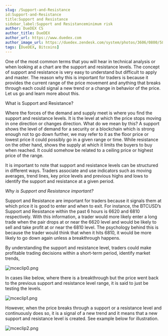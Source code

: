 ```yaml
---
slug: /Support-and-Resistance
id:Support-and-Resistance
title:Support and Resistance
sidebar_label:Support and Resistanceminimum risk
author: DueDEX CS
author_title: DueDEX
author_url: https://www.duedex.com
author_image_url: https://duedex.zendesk.com/system/photos/3606/0800/5893/twitter4.png
tags: [DueDEX, Bitcoins]
---
```



One of the most common terms that you will hear in technical analysis or when looking at a chart are the support and resistance levels. The concept of support and resistance is very easy to understand but difficult to apply and master. The reason why this is important for traders is because it provides the current range of the price movement and anything that breaks through each could signal a new trend or a change in behavior of the price. Let us go and learn more about this.
<!--truncate-->


What is Support and Resistance?

Where the forces of the demand and supply meet is where you find the support and resistance levels. It is the level at which the price stops moving in one direction or changes direction. What do we mean by this? A support shows the level of demand for a security or a blockchain which is strong enough not to go down further, we may refer to it as the floor price or lowest price it could possibly go in a given range or time. While resistance on the other hand, shows the supply at which it limits the buyers to buy when reached. It could somehow be related to a ceiling price or highest price of the range.

It is important to note that support and resistance levels can be structured in different ways. Traders associate and use indicators such as moving averages, trend lines, key price levels and previous highs and lows to identify the support and resistance at a given period.

_Why is Support and Resistance important?_

Support and Resistance are important for traders because it signals them at which price it is good to enter and when to exit. For instance, the BTCUSD’s Support and Resistance within the past 6 hours is 6620 and 6810 respectively. With this information, a trader would more likely enter a long trade when the pair drops at or near the 6620 level and would be likely to sell and take profit at or near the 6810 level. The psychology behind this is because the trader would think that when it hits 6810, it would be more likely to go down again unless a breakthrough happens.

By understanding the support and resistance level, traders could make profitable trading decisions within a short-term period, identify market trends,

![mceclip0.png](https://duedex.zendesk.com/hc/article_attachments/360063541893/mceclip0.png)

In cases like below, where there is a breakthrough but the price went back to the previous support and resistance level range, it is said to just be testing the levels.

![mceclip1.png](https://duedex.zendesk.com/hc/article_attachments/360062653634/mceclip1.png)

However, when the price breaks through a support or a resistance level and continuously does so, it is a signal of a new trend and it means that a new support and resistance level is created. See example below for illustration.

![mceclip2.png](https://duedex.zendesk.com/hc/article_attachments/360063541993/mceclip2.png)
